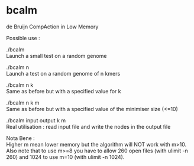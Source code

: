 bcalm
=====

de Bruijn CompAction in Low Memory

Possible use :

./bcalm   
Launch a small test on a random genome


./bcalm n   
Launch a test on a random genome of n kmers


./bcalm n k   
Same as before but with a specified value for k


./bcalm n k m   
Same as before but with a specified value of the minimiser size (<=10)


./bcalm input output k m    
Real utilisation : read input file and write the nodes in the output file

Nota Bene :   
Higher m mean lower memory but the algorithm will NOT work with m>10.   
Also note that to use m>=8 you have to allow 260 open files (with ulimit -n 260)
and 1024 to use m=10 (with ulimit -n 1024).
